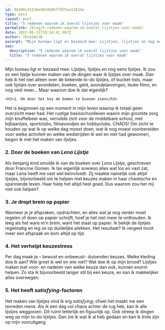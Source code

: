 ```yaml
---
id: 94300cd1530e4024b05f7d75ea1282be
type: post
layout: post
title: "5 redenen waarom ik overal lijstjes voor maak"
permalink: /blog/5-redenen-waarom-ik-overal-lijstjes-voor-maak/
date: 2022-05-11T19:16:41.067Z
author: 7biA1WiYB
excerpt: "Mijn bureau ligt er bezaaid mee: Lijstjes, lijstjes en nog eens lijstjes. Ik zou zo een lijstje kunnen maken van de dingen waar ik lijstjes over maak. Dan heb ik het niet alleen over de bekende to-do lijstjes, of bucket-lists, maar ook lijstjes over avondeten, boeken, geld, avondplanningen, leuke films, en nog véél meer… Maar waarom doe ik dat eigenlijk?  "
seo:
  description: "5 redenen waarom ik overal lijstjes voor maak"
  title: "5 redenen waarom ik overal lijstjes voor maak"
---
```

Mijn bureau ligt er bezaaid mee: Lijstjes, lijstjes en nog eens lijstjes. Ik zou zo een lijstje kunnen maken van de dingen waar ik lijstjes over maak. Dan heb ik het niet alleen over de bekende to-do lijstjes, of bucket-lists, maar ook lijstjes over avondeten, boeken, geld, avondplanningen, leuke films, en nog véél meer… Maar waarom doe ik dat eigenlijk?  

    <h3>1. Om door het bos de bomen te kunnen zien</h3>
<p>Het is begonnen op een moment in mijn leven waarop ik totaal geen overzicht meer had. Het rustige basisschoolleven waarin mijn grootste zorg mijn knuffelbeer was, verruilde zich voor de middelbare school, met bijbaantjes, sportclubs, filmavondjes en hobbyclubs. CHAOS! Om zicht te houden op wat ik op welke dag moest doen, wat ik nog moest voorbereiden voor welke activiteit en welke wedstrijden ik wel en niet had gewonnen, begon ik met het maken van lijstjes.</p>
<h3>2. Door de boeken van <em>Lena Lijstje</em></h3>
<p>Als tienjarig kind smulde ik van de boeken over <em>Lena Lijstje</em>, geschreven door Francine Oomen. Ik las eigenlijk sowieso alles wat los en vast zat, maar Lena heeft me vast wel beïnvloedt. Zij maakte namelijk ook altijd lijstjes, bijvoorbeeld om te helpen met keuzes maken in haar chaotische en spannende leven. Haar hielp het altijd heel goed. Dus waarom zou het mij niet ook helpen?</p>
<h3>3. Je dropt brein op papier</h3>
<p>Wanneer je je afspraken, opdrachten, en alles wat je nog verder moet regelen of doen op papier schrijft, hoef je het niet meer te onthouden. Ik leeg als het ware m'n brein, want het staat op papier. Ik bekijk de lijstjes regelmatig en leg ze op duidelijke plekken. Het resultaat? Ik vergeet nooit meer een afspraak en kom altijd op tijd.</p>
<h3>4. Het verhelpt keuzestress</h3>
<p>Per dag maak je – bewust en onbewust- duizenden keuzes. Welke kleding doe ik aan? Wie groet ik wel en wie niet? Wat doe ik op mijn brood? Lijstjes maken met voor- en nadelen van welke keuze dan ook, kunnen enorm helpen. Zo sta ik bijvoorbeeld langer stil bij een keuze, en kan ik makkelijker alles overwegen.</p>
<h3>5. Het heeft <em>satisfying-</em>factoren</h3>
<p>Het maken van lijstjes vind ik erg <em>satisfying</em>; ofwel het maakt me een tevreden mens. Als ik een dag vol chaos achter de rug heb, kan ik alle lijstjes weggooien. Dit ruimt letterlijk en figuurlijk op. Ook streep ik dingen weg op mijn to-do lijstjes. Dan zie ik wat ik al heb gedaan en kan ik trots zijn op mijn vooruitgang.</p>  
